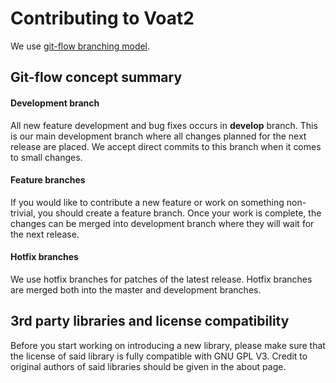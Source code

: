 # Contributing to Voat2

We use [git-flow branching model](http://nvie.com/posts/a-successful-git-branching-model/"). 

## Git-flow concept summary

#### Development branch
All new feature development and bug fixes occurs in **develop** branch. This is our main development branch where all changes planned for the next release are placed. We accept direct commits to this branch when it comes to small changes.

#### Feature branches
If you would like to contribute a new feature or work on something non-trivial, you should create a feature branch. Once your work is complete, the changes can be merged into development branch where they will wait for the next release.

#### Hotfix branches
We use hotfix branches for patches of the latest release. Hotfix branches are merged both into the master and development branches.

## 3rd party libraries and license compatibility
Before you start working on introducing a new library, please make sure that the license of said library is fully compatible with GNU GPL V3. Credit to original authors of said libraries should be given in the about page.

